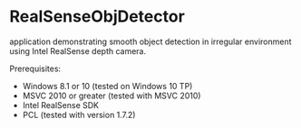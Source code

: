 # RealSenseObjDetector
application demonstrating smooth object detection in irregular environment using Intel RealSense depth camera.

Prerequisites:
- Windows 8.1 or 10 (tested on Windows 10 TP)
- MSVC 2010 or greater (tested with MSVC 2010)
- Intel RealSense SDK
- PCL (tested with version 1.7.2)
